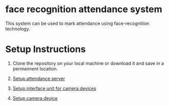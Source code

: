 # face recognition attendance system

This system can be used to mark attendance using face-recognition technology.

# Setup Instructions

1. Clone the repository on your local machine or download it and save in a permannent location.

2. [Setup attendance server](attendance-server/setup/README.md)

3. [Setup interface unit for camera devices](interface/setup/README.md)

4. [Setup camera device](aicam/setup/README.md)
